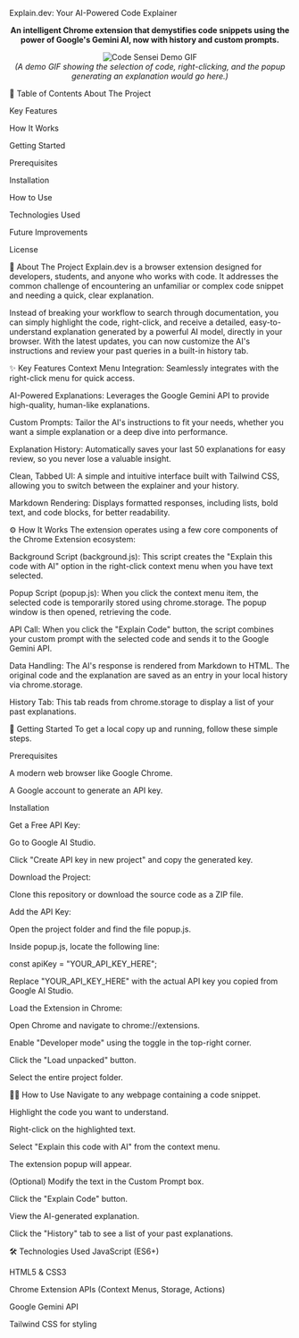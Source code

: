Explain.dev: Your AI-Powered Code Explainer
<p align="center">
<strong>An intelligent Chrome extension that demystifies code snippets using the power of Google's Gemini AI, now with history and custom prompts.</strong>
</p>

<p align="center">
<img src="https://placehold.co/800x400/1F2937/FFFFFF?text=Code%20Sensei%20Demo" alt="Code Sensei Demo GIF">
<br>
<em>(A demo GIF showing the selection of code, right-clicking, and the popup generating an explanation would go here.)</em>
</p>

📖 Table of Contents
About The Project

Key Features

How It Works

Getting Started

Prerequisites

Installation

How to Use

Technologies Used

Future Improvements

License

🌟 About The Project
Explain.dev is a browser extension designed for developers, students, and anyone who works with code. It addresses the common challenge of encountering an unfamiliar or complex code snippet and needing a quick, clear explanation.

Instead of breaking your workflow to search through documentation, you can simply highlight the code, right-click, and receive a detailed, easy-to-understand explanation generated by a powerful AI model, directly in your browser. With the latest updates, you can now customize the AI's instructions and review your past queries in a built-in history tab.

✨ Key Features
Context Menu Integration: Seamlessly integrates with the right-click menu for quick access.

AI-Powered Explanations: Leverages the Google Gemini API to provide high-quality, human-like explanations.

Custom Prompts: Tailor the AI's instructions to fit your needs, whether you want a simple explanation or a deep dive into performance.

Explanation History: Automatically saves your last 50 explanations for easy review, so you never lose a valuable insight.

Clean, Tabbed UI: A simple and intuitive interface built with Tailwind CSS, allowing you to switch between the explainer and your history.

Markdown Rendering: Displays formatted responses, including lists, bold text, and code blocks, for better readability.

⚙️ How It Works
The extension operates using a few core components of the Chrome Extension ecosystem:

Background Script (background.js): This script creates the "Explain this code with AI" option in the right-click context menu when you have text selected.

Popup Script (popup.js): When you click the context menu item, the selected code is temporarily stored using chrome.storage. The popup window is then opened, retrieving the code.

API Call: When you click the "Explain Code" button, the script combines your custom prompt with the selected code and sends it to the Google Gemini API.

Data Handling: The AI's response is rendered from Markdown to HTML. The original code and the explanation are saved as an entry in your local history via chrome.storage.

History Tab: This tab reads from chrome.storage to display a list of your past explanations.

🚀 Getting Started
To get a local copy up and running, follow these simple steps.

Prerequisites

A modern web browser like Google Chrome.

A Google account to generate an API key.

Installation

Get a Free API Key:

Go to Google AI Studio.

Click "Create API key in new project" and copy the generated key.

Download the Project:

Clone this repository or download the source code as a ZIP file.

Add the API Key:

Open the project folder and find the file popup.js.

Inside popup.js, locate the following line:

const apiKey = "YOUR_API_KEY_HERE";

Replace "YOUR_API_KEY_HERE" with the actual API key you copied from Google AI Studio.

Load the Extension in Chrome:

Open Chrome and navigate to chrome://extensions.

Enable "Developer mode" using the toggle in the top-right corner.

Click the "Load unpacked" button.

Select the entire project folder.

👨‍💻 How to Use
Navigate to any webpage containing a code snippet.

Highlight the code you want to understand.

Right-click on the highlighted text.

Select "Explain this code with AI" from the context menu.

The extension popup will appear.

(Optional) Modify the text in the Custom Prompt box.

Click the "Explain Code" button.

View the AI-generated explanation.

Click the "History" tab to see a list of your past explanations.

🛠️ Technologies Used
JavaScript (ES6+)

HTML5 & CSS3

Chrome Extension APIs (Context Menus, Storage, Actions)

Google Gemini API

Tailwind CSS for styling


